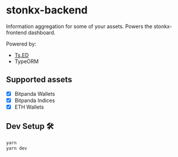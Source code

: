 # stonkx-backend

Information aggregation for some of your assets.
Powers the stonkx-frontend dashboard.

Powered by:
* [Ts.ED](https://tsed.io)
* TypeORM

## Supported assets
* [x] Bitpanda Wallets
* [x] Bitpanda Indices
* [x] ETH Wallets

## Dev Setup 🛠
```bash
yarn
yarn dev
```